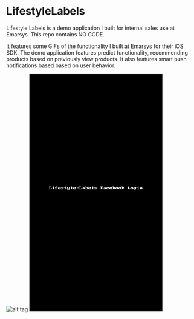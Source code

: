 # LifestyleLabels
Lifestyle Labels is a demo application I built for internal sales use at Emarsys.  This repo contains NO CODE.

It features some GIFs of the functionality I built at Emarsys for their iOS SDK.  The demo application features predict
functionality, recommending products based on previously view products.  It also features smart push notifications based
based on user behavior.



![alt tag](
https://github.com/sdliv/LifestyleLabels/blob/master/LifestyleLables-ApplePay.gif) ![alt tag](https://github.com/sdliv/LifestyleLabels/blob/master/LifestyleLables-LoginWithFacebook.gif)
